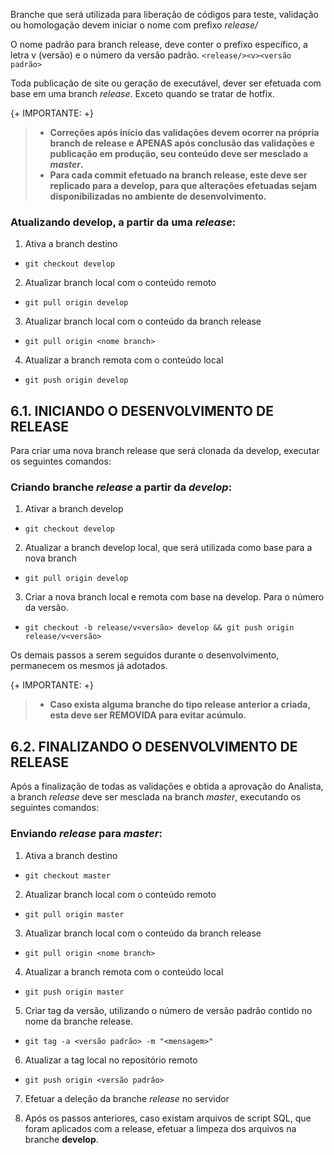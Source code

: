 Branche que será utilizada para liberação de códigos para teste, validação ou homologação devem iniciar o nome com prefixo *release/*

O nome padrão para branch release, deve conter o prefixo específico, a letra v (versão) e o número da versão padrão. `<release/><v><versão padrão>`

Toda publicação de site ou geração de executável, dever ser efetuada com base em uma branch *release*. Exceto quando se tratar de hotfix.

{+ IMPORTANTE: +}
> - **Correções após início das validações devem ocorrer na própria branch de release e APENAS após conclusão das validações e publicação em produção, seu conteúdo deve ser mesclado a *master*.**
> - **Para cada commit efetuado na branch release, este deve ser replicado para a develop, para que alterações efetuadas sejam disponibilizadas no ambiente de desenvolvimento.**   

### Atualizando develop, a partir da uma *release*:

1. Ativa a branch destino
 * `git checkout develop`
2. Atualizar branch local com o conteúdo remoto
 * `git pull origin develop`
3. Atualizar branch local com o conteúdo da branch release
 * `git pull origin <nome branch>`
4. Atualizar a branch remota com o conteúdo local
 * `git push origin develop`   

## 6.1.	INICIANDO O DESENVOLVIMENTO DE RELEASE

Para criar uma nova branch release que será clonada da develop, executar os seguintes comandos:

### Criando branche *release* a partir da *develop*:

1. Ativar a branch develop
 * `git checkout develop`
2. Atualizar a branch develop local, que será utilizada como base para a nova branch
 * `git pull origin develop`
3. Criar a nova branch local e remota com base na develop. Para o número da versão.
 * `git checkout -b release/v<versão> develop && git push origin release/v<versão>`
	
Os demais passos a serem seguidos durante o desenvolvimento, permanecem os mesmos já adotados.

{+ IMPORTANTE: +}
> - **Caso exista alguma branche do tipo release anterior a criada, esta deve ser REMOVIDA para evitar acúmulo.**

## 6.2.	FINALIZANDO O DESENVOLVIMENTO DE RELEASE

Após a finalização de todas as validações e obtida a aprovação do Analista, a branch *release* deve ser mesclada na branch *master*, executando os seguintes comandos:

### Enviando *release* para *master*:

1. Ativa a branch destino
 * `git checkout master`

2. Atualizar branch local com o conteúdo remoto
 * `git pull origin master`

3. Atualizar branch local com o conteúdo da branch release
 * `git pull origin <nome branch>`

4. Atualizar a branch remota com o conteúdo local
 * `git push origin master`

5. Criar tag da versão, utilizando o número de versão padrão contido no nome da branche release. 
 * `git tag -a <versão padrão> -m "<mensagem>"`

6. Atualizar a tag local no repositório remoto
 * `git push origin <versão padrão>`

7. Efetuar a deleção da branche *release* no servidor    

8. Após os passos anteriores, caso existam arquivos de script SQL, que foram aplicados com a release, efetuar a limpeza dos arquivos na branche **develop**.
